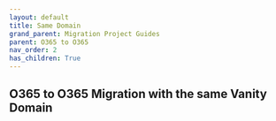 ```yaml
---
layout: default
title: Same Domain
grand_parent: Migration Project Guides
parent: O365 to O365
nav_order: 2
has_children: True
---
```


## O365 to O365 Migration with the same Vanity Domain
